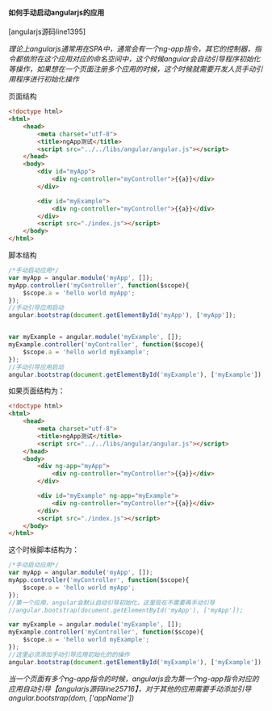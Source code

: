 #### 如何手动启动angularjs的应用

 [angularjs源码line1395]

*理论上angularjs通常用在SPA中，通常会有一个ng-app指令，其它的控制器，指令都依附在这个应用对应的命名空间中，这个时候angular会自动引导程序初始化等操作，如果想在一个页面注册多个应用的时候，这个时候就需要开发人员手动引用程序进行初始化操作*

页面结构

```html
<!doctype html>
<html>
	<head>
		<meta charset="utf-8">
		<title>ngApp测试</title>
		<script src="../../libs/angular/angular.js"></script>
	</head>
	<body>
		<div id="myApp">
			<div ng-controller="myController">{{a}}</div>
		</div>

		<div id="myExample">
			<div ng-controller="myController">{{a}}</div>
		</div>
		<script src="./index.js"></script>
	</body>
</html>
```

脚本结构

```javascript
/*手动启动应用*/
var myApp = angular.module('myApp', []);
myApp.controller('myController', function($scope){
	$scope.a = 'hello world myApp';
});
//手动引导应用启动
angular.bootstrap(document.getElementById('myApp'), ['myApp']);


var myExample = angular.module('myExample', []);
myExample.controller('myController', function($scope){
	$scope.a = 'hello world myExample';
});
//手动引导应用启动
angular.bootstrap(document.getElementById('myExample'), ['myExample']);
```



如果页面结构为：

```html
<!doctype html>
<html>
	<head>
		<meta charset="utf-8">
		<title>ngApp测试</title>
		<script src="../../libs/angular/angular.js"></script>
	</head>
	<body>
		<div ng-app="myApp">
			<div ng-controller="myController">{{a}}</div>
		</div>

		<div id="myExample" ng-app="myExample">
			<div ng-controller="myController">{{a}}</div>
		</div>
		<script src="./index.js"></script>
	</body>
</html>
```

这个时候脚本结构为：

```javascript
/*手动启动应用*/
var myApp = angular.module('myApp', []);
myApp.controller('myController', function($scope){
	$scope.a = 'hello world myApp';
});
//第一个应用，angular会默认自动引导初始化，这里现在不需要再手动引导
//angular.bootstrap(document.getElementById('myApp'), ['myApp']);

var myExample = angular.module('myExample', []);
myExample.controller('myController', function($scope){
	$scope.a = 'hello world myExample';
});
//这里必须添加手动引导应用初始化的的操作
angular.bootstrap(document.getElementById('myExample'), ['myExample']);
```

*当一个页面有多个ng-app指令的时候，angularjs会为第一个ng-app指令对应的应用自动引导【angularjs源码line25716】，对于其他的应用需要手动添加引导angular.bootstrap(dom, ['appName'])*
